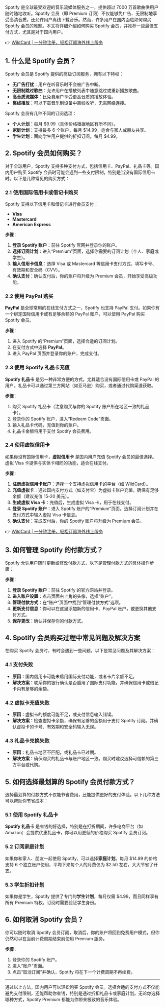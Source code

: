 Spotify 是全球最受欢迎的音乐流媒体服务之一，提供超过 7000 万首歌曲供用户随时随地收听。Spotify 会员（即 Premium 订阅）不仅能够免广告、无限制地享受高清音质，还允许用户离线下载音乐。然而，许多用户在国内面临如何购买 Spotify 会员的难题。本文将详细介绍如何购买 Spotify 会员，并推荐一些最佳支付方式，尤其是对于国内用户。

👉 [WildCard | 一分钟注册，轻松订阅海外线上服务](https://bit.ly/bewildcard)

## 1. 什么是 Spotify 会员？

Spotify 会员是 Spotify 提供的高级订阅服务，拥有以下特权：

- **无广告打扰**：用户在听音乐时不会被广告中断。
- **无限制跳过歌曲**：允许用户在播放列表中随意跳过或重新播放歌曲。
- **高音质流媒体**：比免费用户享受更高音质的播放体验。
- **离线播放**：可以下载音乐到设备中离线收听，无需网络连接。

Spotify 会员有几种不同的订阅选项：

- **个人计划**：每月 $9.99（具体价格根据地区有所不同）。
- **家庭计划**：支持最多 6 个账户，每月 $14.99，适合与家人或朋友共享。
- **学生计划**：面向学生用户提供的折扣订阅，每月 $4.99。

## 2. Spotify 会员如何购买？

对于全球用户，Spotify 支持多种支付方式，包括信用卡、PayPal、礼品卡等。国内用户购买 Spotify 会员时可能会遇到一些支付限制，特别是当没有国际信用卡时。以下是几种常见的购买方式：

### 2.1 使用国际信用卡或借记卡购买

Spotify 支持以下信用卡和借记卡进行会员支付：

- **Visa**
- **Mastercard**
- **American Express**

**步骤**：

1. **登录 Spotify 账户**：前往 Spotify 官网并登录你的账户。
2. **选择订阅计划**：进入“Premium”页面，选择你需要的订阅计划（个人、家庭或学生）。
3. **输入信用卡信息**：选择 Visa 或 Mastercard 等信用卡支付方式，填写卡号、有效期和安全码（CVV）。
4. **确认支付**：确认支付后，你的账户将升级为 Premium 会员，开始享受高级功能。

### 2.2 使用 PayPal 购买

**PayPal** 是全球常用的在线支付方式之一，Spotify 也支持 PayPal 支付。如果你有一个绑定国际信用卡或有足够余额的 PayPal 账户，可以使用 PayPal 购买 Spotify 会员。

**步骤**：

1. 进入 Spotify 的“Premium”页面，选择合适的订阅计划。
2. 在支付方式中选择 **PayPal**。
3. 进入 PayPal 页面并登录你的账户，完成支付。

### 2.3 使用 Spotify 礼品卡充值

**Spotify 礼品卡** 是另一种非常方便的方式，尤其适合没有国际信用卡或 PayPal 的用户。礼品卡可以通过第三方网站（如亚马逊）购买，或者通过代购渠道获取。

**步骤**：

1. 购买 Spotify 礼品卡（注意购买与你的 Spotify 账户所在地区一致的礼品卡）。
2. 登录你的 Spotify 账户，进入“Redeem Code”页面。
3. 输入礼品卡代码，充值到你的账户。
4. 礼品卡金额将用于支付 Spotify 会员费用。

### 2.4 使用虚拟信用卡

如果你没有国际信用卡，**虚拟信用卡** 是国内用户充值 Spotify 会员的最佳选择。虚拟 Visa 卡提供与实体卡相同的功能，适合在线支付。

**步骤**：

1. **注册虚拟信用卡账户**：选择一个支持虚拟信用卡的平台（如 WildCard）。
2. **充值虚拟卡**：通过国内支付方式（如支付宝）为虚拟卡账户充值，确保有足够余额（建议充值 15-20 美元）。
3. **生成虚拟 Visa 卡**：充值后，生成虚拟 Visa 卡，用于在线支付。
4. **登录 Spotify 账户**：进入 Spotify 账户的“Premium”页面，选择订阅计划并在支付方式中输入虚拟 Visa 卡信息。
5. **确认支付**：完成支付后，你的 Spotify 账户将升级为 Premium 会员。

👉 [WildCard | 一分钟注册，轻松订阅海外线上服务](https://bit.ly/bewildcard)

## 3. 如何管理 Spotify 的付款方式？

Spotify 允许用户随时更新或修改付款方式，以下是管理付款方式的具体操作步骤：

**步骤**：

1. **登录 Spotify 账户**：前往 Spotify 的官方网站并登录。
2. **进入账户设置**：点击页面右上角的头像，选择“账户”。
3. **管理付款方式**：在“账户”页面中找到“管理付款方式”选项。
4. **更新支付信息**：你可以在这里添加新的信用卡、PayPal 账户，或更换其他支付方式。
5. **保存更改**：确认并保存你的付款方式。

## 4. Spotify 会员购买过程中常见问题及解决方案

在购买 Spotify 会员时，有时会遇到一些问题。以下是常见问题及其解决方案：

### 4.1 支付失败

- **原因**：国内信用卡可能未启用国际支付功能，或者卡片余额不足。
- **解决方案**：联系你的银行确认是否启用了国际支付功能，并确保信用卡或借记卡内有足够的余额。

### 4.2 虚拟卡充值失败

- **原因**：虚拟卡的额度可能不足，或支付信息输入错误。
- **解决方案**：检查虚拟卡余额，确保有足够的金额用于支付 Spotify 订阅。并确认虚拟卡的卡号、有效期和安全码输入无误。

### 4.3 礼品卡兑换失败

- **原因**：礼品卡地区不匹配，或礼品卡已过期。
- **解决方案**：确保购买的礼品卡与账户地区一致。购买时建议选择可信赖的第三方平台或代购。

## 5. 如何选择最划算的 Spotify 会员付款方式？

选择最划算的付款方式不仅能节省费用，还能提供更好的支付体验。以下几种方法可以帮助你节省成本：

### 5.1 使用 Spotify 礼品卡

**Spotify 礼品卡** 是省钱的好选择，特别是在打折期间，许多电商平台（如 Amazon）会提供优惠礼品卡，你可以用更低的价格购买 Spotify 会员订阅。

### 5.2 订阅家庭计划

如果你和家人、朋友一起使用 Spotify，可以选择**家庭计划**。每月 $14.99 的价格支持 6 个独立账户使用，平均下来每个人的月费仅为 $2.50 左右，大大节省了开支。

### 5.3 学生折扣计划

如果你是学生，Spotify 提供了专门的**学生计划**，每月仅需 $4.99，而且同样享有所有 Premium 特权。订阅时需要验证学生身份。

## 6. 如何取消 Spotify 会员？

你可以随时取消 Spotify 会员订阅，取消后，你的账户将回到免费用户模式，但你仍然可以在当前计费周期结束前使用 Premium 服务。

**步骤**：

1. 登录你的 Spotify 账户。
2. 进入“账户”页面。
3. 点击“取消订阅”并确认，Spotify 将在下一个计费周期不再续费。

---

通过以上方法，国内用户可以轻松购买 Spotify 会员。选择合适的支付方式不仅能避免支付限制，还能帮助你省钱，特别是通过折扣礼品卡或家庭计划。无论你选择哪种方式，Spotify Premium 都能为你带来极致的音乐体验。